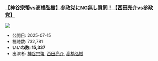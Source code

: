 ### [【神谷宗幣vs高橋弘樹】参政党にNG無し質問！【西田亮介vs参政党】](https://www.youtube.com/watch?v=sXNTlkaZOYo)
[![](https://img.youtube.com/vi/sXNTlkaZOYo/sddefault.jpg)](https://www.youtube.com/watch?v=sXNTlkaZOYo)
-   公開日: 2025-07-15
-   視聴数: 732,781
-   **いいね数: 15,337**
-   出演者: [神谷宗幣](/rehacq_fan/people/神谷宗幣 "wikilink"), [西田亮介](/rehacq_fan/people/西田亮介 "wikilink"), [高橋弘樹](/rehacq_fan/people/高橋弘樹 "wikilink")
